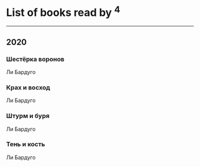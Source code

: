 # List of books read by [](https://www.facebook.com/profile.php?id=2710776892572610)<sup>4</sup>
---

## 2020

### Шестёрка воронов
Ли Бардуго


### Крах и восход
Ли Бардуго


### Штурм и буря
Ли Бардуго


### Тень и кость
Ли Бардуго



